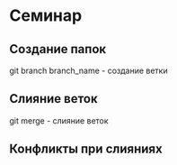# Семинар

## Создание папок
git branch branch_name - создание ветки
## Слияние веток
git merge - слияние веток
## Конфликты при слияниях
